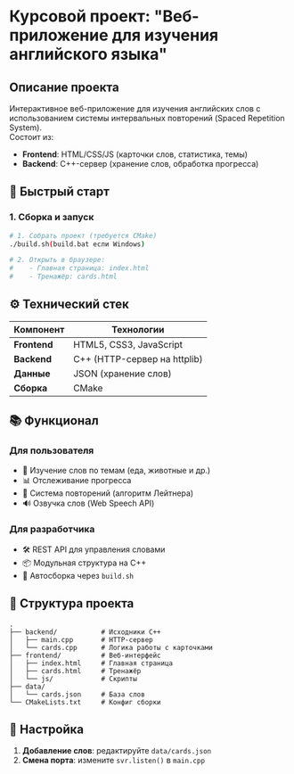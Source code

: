

# Курсовой проект: "Веб-приложение для изучения английского языка"

## Описание проекта

Интерактивное веб-приложение для изучения английских слов с использованием системы интервальных повторений (Spaced Repetition System).  
Состоит из:
- **Frontend**: HTML/CSS/JS (карточки слов, статистика, темы)
- **Backend**: C++-сервер (хранение слов, обработка прогресса)

## 🚀 Быстрый старт

### 1. Сборка и запуск
```bash
# 1. Собрать проект (требуется CMake)
./build.sh(build.bat если Windows)

# 2. Открыть в браузере:
#    - Главная страница: index.html
#    - Тренажёр: cards.html
```


## ⚙️ Технический стек

| Компонент       | Технологии                     |
|-----------------|-------------------------------|
| **Frontend**    | HTML5, CSS3, JavaScript       |
| **Backend**     | C++ (HTTP-сервер на httplib)  |
| **Данные**      | JSON (хранение слов)          |
| **Сборка**      | CMake                         |

## 📚 Функционал

### Для пользователя
- 📖 Изучение слов по темам (еда, животные и др.)
- 📊 Отслеживание прогресса
- 🔁 Система повторений (алгоритм Лейтнера)
- 🔊 Озвучка слов (Web Speech API)

### Для разработчика
- 🛠️ REST API для управления словами
- 📦 Модульная структура на C++
- 🔄 Автосборка через `build.sh`

## 📂 Структура проекта
```
.
├── backend/           # Исходники C++
│   ├── main.cpp       # HTTP-сервер
│   └── cards.cpp      # Логика работы с карточками
├── frontend/          # Веб-интерфейс
│   ├── index.html     # Главная страница
│   ├── cards.html     # Тренажёр
│   └── js/            # Скрипты
├── data/
│   └── cards.json     # База слов
└── CMakeLists.txt     # Конфиг сборки
```

## 🔧 Настройка
1. **Добавление слов**: редактируйте `data/cards.json`
2. **Смена порта**: измените `svr.listen()` в `main.cpp`

